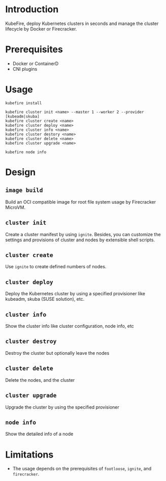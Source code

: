 # Introduction

KubeFire, deploy Kubernetes clusters in seconds and manage the cluster lifecycle by Docker or Firecracker.

# Prerequisites

- Docker or ContainerD
- CNI plugins

# Usage

```
kubefire install

kubefire cluster init <name> --master 1 --worker 2 --provider [kubeadm|skuba]
kubefire cluster create <name>
kubefire cluster deploy <name>
kubefire cluster info <name>
kubefire cluster destory <name>
kubefire cluster delete <name>
kubefire cluster upgrade <name>

kubefire node info
```

# Design 

## `image build`

Build an OCI compatible image for root file system usage by Firecracker MicroVM. 

## `cluster init`

Create a cluster manifest by using `ignite`. Besides, you can customize the settings and provisions of cluster and nodes by extensible shell scripts.

## `cluster create`

Use `ignite` to create defined numbers of nodes.

## `cluster deploy`

Deploy the Kubernetes cluster by using a specified provisioner like kubeadm, skuba (SUSE solution), etc.

## `cluster info`

Show the cluster info like cluster configuration, node info, etc

## `cluster destroy`

Destroy the cluster but optionally leave the nodes

## `cluster delete` 

Delete the nodes, and the cluster

## `cluster upgrade`

Upgrade the cluster by using the specified provisioner

## `node info`

Show the detailed info of a node

# Limitations

- The usage depends on the prerequisites of `footloose`, `ignite`, and `firecracker`.